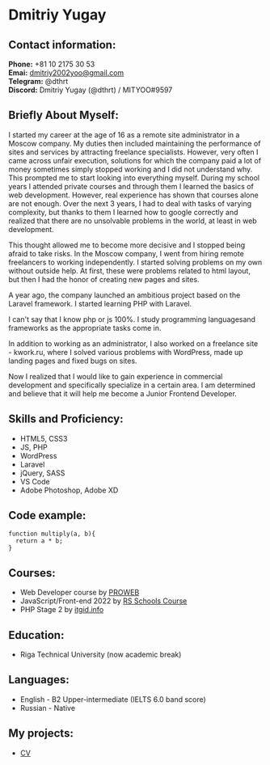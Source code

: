 # Dmitriy Yugay

## Contact information:
**Phone:** +81 10 2175 30 53  
**Emai:** dmitriy2002yoo@gmail.com  
**Telegram:** @dthrt  
**Discord:** Dmitriy Yugay (@dthrt) / MITYOO#9597  

## Briefly About Myself:
I started my career at the age of 16 as a remote site administrator in a Moscow company. My duties then included maintaining the performance of sites and services by attracting freelance specialists. However, very often I came across unfair execution, solutions for which the company paid a lot of money sometimes simply stopped working and I did not understand why. This prompted me to start looking into everything myself. During my school years I attended private courses and through them I learned the basics of web development. However, real experience has shown that courses alone are not enough. Over the next 3 years, I had to deal with tasks of varying complexity, but thanks to them I learned how to google correctly and realized that there are no unsolvable problems in the world, at least in web development.

This thought allowed me to become more decisive and I stopped being afraid to take risks. In the Moscow company, I went from hiring remote freelancers to working independently. I started solving problems on my own without outside help. At first, these were problems related to html layout, but then I had the honor of creating new pages and sites.

A year ago, the company launched an ambitious project based on the Laravel framework. I started learning PHP with Laravel.

I can't say that I know php or js 100%. I study programming languages ​​and frameworks as the appropriate tasks come in.

In addition to working as an administrator, I also worked on a freelance site - kwork.ru, where I solved various problems with WordPress, made up landing pages and fixed bugs on sites.

Now I realized that I would like to gain experience in commercial development and specifically specialize in a certain area. I am determined and believe that it will help me become a Junior Frontend Developer.

## Skills and Proficiency:
* HTML5, CSS3
* JS, PHP
* WordPress
* Laravel
* jQuery, SASS
* VS Code
* Adobe Photoshop, Adobe XD

## Code example:

```
function multiply(a, b){
  return a * b;
}
```

## Courses:
* Web Developer course by [PROWEB](https://proweb.uz/ "PROWEB")
* JavaScript/Front-end 2022 by [RS Schools Course](https://rs.school/ "RS Schools")
* PHP Stage 2 by [itgid.info](https://itgid.info/ru/course/php "PHP Stage 2")

## Education:
* Riga Technical University (now academic break)

## Languages:
* English - B2 Upper-intermediate (IELTS 6.0 band score)
* Russian - Native

## My projects:
* [CV](https://github.com/DTHRT/rsschool-cv/blob/gh-pages/cv.md)
